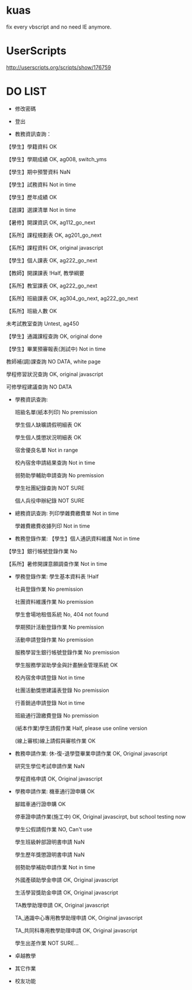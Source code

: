 kuas
====

fix every vbscript and no need IE anymore.

UserScripts
====
http://userscripts.org/scripts/show/176759


DO LIST
====

 * 修改密碼
 * 登出

 * 教務資訊查詢：

  【學生】學籍資料        OK

  【學生】學期成績        OK, ag008, switch_yms

  【學生】期中預警資料     NaN

  【學生】試務資料        Not in time

  【學生】歷年成績        OK

  【選課】選課清單        Not in time

  【暑修】開課資訊        OK, ag112_go_next

  【系所】課程規劃表      OK, ag201_go_next

  【系所】課程資料        OK, original javascript

  【學生】個人課表        OK, ag222_go_next

  【教師】開課課表        !Half, 教學綱要

  【系所】教室課表        OK, ag222_go_next

  【系所】班級課表        OK, ag304_go_next, ag222_go_next

  【系所】班級人數        OK

   未考試教室查詢         Untest, ag450

  【學生】通識課程查詢      OK, original done

  【學生】畢業預審報表(測試中) Not in time

   教師補(調)課查詢        NO DATA, white page

   學程修習狀況查詢        OK, original javascript

  可修學程建議查詢        NO DATA
  
 * 學務資訊查詢:

    班級名單(紙本列印)         No premission

    學生個人缺曠請假明細表      OK

    學生個人獎懲狀況明細表      OK

    宿舍優良名單               Not in range

    校內宿舍申請結果查詢        Not in time

    弱勢助學輔助申請查詢        No premission

    學生社團紀錄查詢           NOT SURE

    個人兵役申辦紀錄           NOT SURE
 
 * 總務資訊查詢:
    列印學雜費繳費單            Not in time

    學雜費繳費收據列印          Not in time
 
 * 教務登錄作業:
  【學生】個人通訊資料維護        Not in time

  【學生】銀行帳號登錄作業        No

  【系所】暑修開課意願調查作業    Not in time
  
 * 學務登錄作業:
   學生基本資料表                       !Half

   社員登錄作業                         No premission

   社團資料維護作業                      No premission

   學生會場地租借系統                    No, 404 not found

   學期預計活動登錄作業                  No premission

   活動申請登錄作業                      No premission

   服務學習生銀行帳號登錄作業             No premission

   學生服務學習助學金與計畫酬金管理系統     OK

   校內宿舍申請登錄                      Not in time

   社團活動獎懲建議表登錄                 No premission

   行善銷過申請登錄                      Not in time

   班級通行證繳費登錄                    No premission

   (紙本作業)學生請假作業                Half, please use online version

   (線上審核)線上請假與審核作業           OK
   
  
 * 教務申請作業:
   休-復-退學暨畢業申請作業          OK, Original javascript

   研究生學位考試申請作業            NaN

   學程資格申請                    OK, Original javascript

 * 學務申請作業:
   機車通行證申購                   OK

   腳踏車通行證申購                 OK

   停車證申請作業(施工中)            OK, Original javascirpt, but school testing now

   學生公假請假作業                 NO, Can't use

   學生班級幹部證明書申請            NaN

   學生歷年獎懲證明書申請            NaN

   弱勢助學補助申請作業              Not in time

   外國產碩助學金申請                OK, Original javascript

   生活學習獎助金申請                OK, Original javascript

   TA教學助理申請                   OK, Original javascript

   TA_通識中心專用教學助理申請        OK, Original javascript

   TA_共同科專用教學助理申請          OK, Original javascript

   學生出差作業                     NOT SURE...
   
 * 卓越教學
 * 其它作業
 * 校友功能
